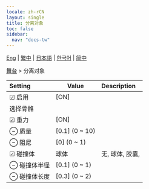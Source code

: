```yaml
---
locale: zh-rCN
layout: single
title: 分离对象
toc: false
sidebar:
  nav: "docs-tw"
---
```

[Eng](/dancexr/menu/2025.4/stage/detach_object) | [繁中](/tw/dancexr/menu/2025.4/stage/detach_object) | [日本語](/jp/dancexr/menu/2025.4/stage/detach_object) | [한국어](/kr/dancexr/menu/2025.4/stage/detach_object) | [简中](/zh/dancexr/menu/2025.4/stage/detach_object)

[舞台](../menu#舞台) > 分离对象



| Setting | Value | Description |
| :--- | --- | :--- |
|<nobr> ☑ 启用</nobr>| [ON] | 
|<nobr> 选择骨骼</nobr>|| 
|<nobr> ☑ 重力</nobr>| [ON] | 
|<nobr> ⊖ 质量</nobr>| [0.1] (0 ~ 10) | 
|<nobr> ⊖ 阻尼</nobr>| [0] (0 ~ 1) | 
|<nobr>☑ 碰撞体</nobr>| 球体 | 无, 球体, 胶囊, 
|<nobr> ⊖ 碰撞体半径</nobr>| [0.1] (0 ~ 1) | 
|<nobr> ⊖ 碰撞体长度</nobr>| [0.3] (0 ~ 2) | 
